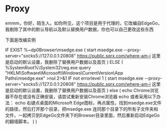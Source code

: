 # Proxy

emmm，你好，陌生人。如你所见，这个项目是用于代理的，它改编自EdgeGo，我剔除了其中的默认导航以及默认替换用户数据，你也可以自己更改这些东西

下面是改编实例

IF EXIST %~dp0Browser\msedge.exe (
    start msedge.exe  --proxy-server="socks5://127.0.0.1:20808" https://public.sqrx.com/where-am-i  这里是启动的默认设置，我删除了替换用户数据以及首页
) ELSE (
	%SystemRoot%\System32\reg.exe query "HKLM\Software\Microsoft\Windows\CurrentVersion\App Paths\msedge.exe" >nul 2>&1
	IF  not errorlevel 1 (
    start msedge.exe  --proxy-server="socks5://127.0.0.1:20808" https://public.sqrx.com/where-am-i  这里是启动的默认设置，我删除了替换用户数据以及首页
	) else (
		echo Chrome浏览器不存在或没有正确安装，请尝试重新安装Chrome浏览器
		echo 或者采用以下办法：
		echo 右键点桌面的Microsoft Edge图标，再点属性，找到msedge.exe文件的路径，然后打开那个目录，把msedge.exe 连同那个目录下的所有子文件夹和文件，一起拷贝到EdgeGo文件夹下的Browser目录里面，然后重新启动EdgeGo的翻墙脚本。
	)
)


